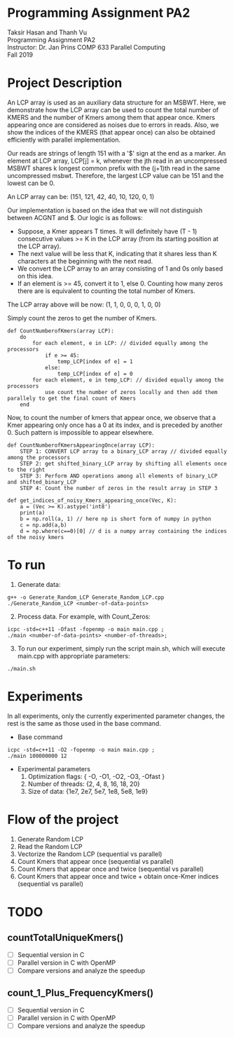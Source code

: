 # Programming Assignment PA2
Taksir Hasan and Thanh Vu  
Programming Assignment PA2  
Instructor: Dr. Jan Prins
COMP 633 Parallel Computing  
Fall 2019   

# Project Description
An LCP array is used as an auxiliary data structure for an MSBWT. Here, we demonstrate how the LCP array can be used to count the total number of KMERS and the number of Kmers among them that appear once. 
Kmers appearing once are considered as noises due to errors in reads. Also, we show the indices of the KMERS (that appear once) can also be obtained efficiently with parallel implementation.

Our reads are strings of length 151 with a '$' sign at the end as a marker. An element at LCP array, LCP[j] = k, whenever the jth read in an uncompressed MSBWT shares k longest common
prefix with the (j+1)th read in the same uncompressed msbwt. Therefore, the largest LCP value can be 151 and the lowest can be 0.

An LCP array can be: (151, 121, 42, 40, 10, 120, 0, 1)

Our implementation is based on the idea that we will not distinguish between ACGNT and $.
Our logic is as follows:
- Suppose, a Kmer appears T times. It will definitely have (T - 1) consecutive values >= K in the LCP array (from its starting position at the LCP array). 
- The next value will be less that K, indicating that it shares less than K characters at the beginning with the next read. 
- We convert the LCP array to an array consisting of 1 and 0s only based on this  idea. 
- If an element is >= 45, convert it to 1, else 0. Counting how many zeros there are is equivalent to counting the total number of Kmers.

The LCP array above will be now: (1, 1, 0, 0, 0, 1, 0, 0)

Simply count the zeros to get the number of Kmers.
```
def CountNumberofKmers(array LCP):
	do
		for each element, e in LCP: // divided equally among the processors
			if e >= 45:
				temp_LCP[index of e] = 1
			else:
				temp_LCP[index of e] = 0
		for each element, e in temp_LCP: // divided equally among the processors
			use count the number of zeros locally and then add them parallely to get the final count of Kmers
	end
```
Now, to count the number of kmers that appear once, we observe that a Kmer appearing only once has a 0 at its index, and is preceded by another 0. Such pattern is impossible to 
appear elsewhere.

```
def CountNumberofKmersAppearingOnce(array LCP):
    STEP 1: CONVERT LCP array to a binary_LCP array // divided equally among the processors
    STEP 2: get shifted_binary_LCP array by shifting all elements once to the right
    STEP 3: Perform AND operations among all elements of binary_LCP and shifted_binary_LCP
    STEP 4: Count the number of zeros in the result array in STEP 3
```

```
def get_indices_of_noisy_Kmers_appearing_once(Vec, K):
	a = (Vec >= K).astype('int8')
    print(a)
    b = np.roll(a, 1) // here np is short form of numpy in python
    c = np.add(a,b)
    d = np.where(c==0)[0] // d is a numpy array containing the indices of the noisy kmers
```

# To run
1. Generate data:
```
g++ -o Generate_Random_LCP Generate_Random_LCP.cpp
./Generate_Random_LCP <number-of-data-points>
```
2. Process data. For example, with Count_Zeros:
```
icpc -std=c++11 -Ofast -fopenmp -o main main.cpp ;
./main <number-of-data-points> <number-of-threads>;
```
3. To run our experiment, simply run the script main.sh, which will execute main.cpp with appropriate parameters:
```
./main.sh
```

# Experiments
In all experiments, only the currently experimented parameter changes, the rest is the same as those used in the base command.
- Base command
```
icpc -std=c++11 -O2 -fopenmp -o main main.cpp ;
./main 100000000 12
```
- Experimental parameters
	1. Optimization flags: { -O, -O1, -O2, -O3, -Ofast }
	2. Number of threads: {2, 4, 8, 16, 18, 20}
	3. Size of data: {1e7, 2e7, 5e7, 1e8, 5e8, 1e9}


# Flow of the project
1. Generate Random LCP
2. Read the Random LCP
3. Vectorize the Random LCP (sequential vs parallel)
4. Count Kmers that appear once (sequential vs parallel)
5. Count Kmers that appear once and twice (sequential vs parallel)
6. Count Kmers that appear once and twice + obtain once-Kmer indices (sequential vs parallel)


# TODO
## countTotalUniqueKmers()
- [ ] Sequential version in C
- [ ] Parallel version in C with OpenMP
- [ ] Compare versions and analyze the speedup
## count_1_Plus_FrequencyKmers()
- [ ] Sequential version in C
- [ ] Parallel version in C with OpenMP
- [ ] Compare versions and analyze the speedup
